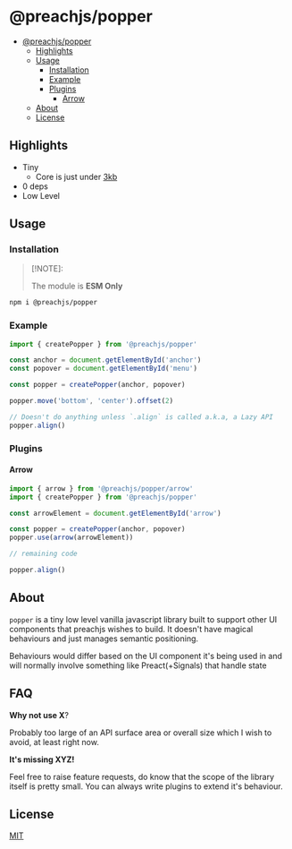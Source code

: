 # @preachjs/popper

- [@preachjs/popper](#preachjspopper)
  - [Highlights](#highlights)
  - [Usage](#usage)
    - [Installation](#installation)
    - [Example](#example)
    - [Plugins](#plugins)
      - [Arrow](#arrow)
  - [About](#about)
  - [License](#license)

## Highlights

- Tiny
  - Core is just under [3kb](https://sizesnap.barelyhuman.dev/@preachjs/popper)
- 0 deps
- Low Level

## Usage

### Installation

> [!NOTE]:
>
> The module is **ESM Only**

```sh
npm i @preachjs/popper
```

### Example

```js
import { createPopper } from '@preachjs/popper'

const anchor = document.getElementById('anchor')
const popover = document.getElementById('menu')

const popper = createPopper(anchor, popover)

popper.move('bottom', 'center').offset(2)

// Doesn't do anything unless `.align` is called a.k.a, a Lazy API
popper.align()
```

### Plugins

#### Arrow

```js
import { arrow } from '@preachjs/popper/arrow'
import { createPopper } from '@preachjs/popper'

const arrowElement = document.getElementById('arrow')

const popper = createPopper(anchor, popover)
popper.use(arrow(arrowElement))

// remaining code

popper.align()
```

## About

`popper` is a tiny low level vanilla javascript library built to support other
UI components that preachjs wishes to build. It doesn't have magical behaviours
and just manages semantic positioning.

Behaviours would differ based on the UI component it's being used in and will
normally involve something like Preact(+Signals) that handle state

## FAQ

**Why not use X**?

Probably too large of an API surface area or overall size which I wish to avoid,
at least right now.

**It's missing XYZ!**

Feel free to raise feature requests, do know that the scope of the library
itself is pretty small. You can always write plugins to extend it's behaviour.

## License

[MIT](/LICENSE)
